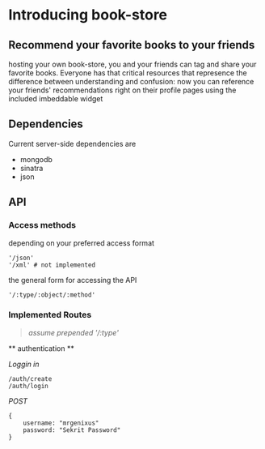 # Introducing book-store #
## Recommend  your favorite books to your friends ##
hosting your own book-store, you and your friends can tag and share your favorite books.  Everyone has that critical resources that represence the difference between understanding and confusion: now you can reference your friends' recommendations right on their profile pages using the included imbeddable widget


## Dependencies ##
Current server-side dependencies are
* mongodb
* sinatra
* json

## API ##
### Access methods ###
depending on your preferred access format

    '/json'
    '/xml' # not implemented

the general form for accessing the API

    '/:type/:object/:method' 

### Implemented Routes ###
> *assume prepended '/:type'*

** authentication **

*Loggin in*

    /auth/create
    /auth/login

*POST*

    {
        username: "mrgenixus"
        password: "Sekrit Password"
    }

